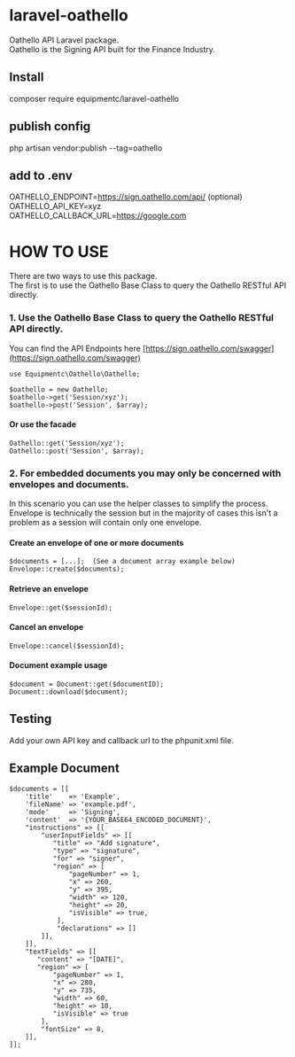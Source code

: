
# laravel-oathello
Oathello API Laravel package.  
Oathello is the Signing API built for the Finance Industry.

## Install
composer require equipmentc/laravel-oathello

## publish config
php artisan vendor:publish --tag=oathello

## add to .env
OATHELLO_ENDPOINT=https://sign.oathello.com/api/  (optional)  
OATHELLO_API_KEY=xyz  
OATHELLO_CALLBACK_URL=https://google.com

# HOW TO USE
There are two ways to use this package.  
The first is to use the Oathello Base Class to query the Oathello RESTful API directly.

### 1. Use the Oathello Base Class to query the Oathello RESTful API directly.

You can find the API Endpoints here [https://sign.oathello.com/swagger](https://sign.oathello.com/swagger)

```
use Equipmentc\Oathello\Oathello;

$oathello = new Oathello;
$oathello->get('Session/xyz');
$oathello->post('Session', $array);
```

#### Or use the facade
```
Oathello::get('Session/xyz');
Oathello::post('Session', $array);
```

### 2. For embedded documents you may only be concerned with envelopes and documents.

In this scenario you can use the helper classes to simplify the process.
Envelope is technically the session but in the majority of cases this isn't a problem as a session will contain only one envelope.

#### Create an envelope of one or more documents
```
$documents = [...];  (See a document array example below)
Envelope::create($documents);
```

#### Retrieve an envelope
```
Envelope::get($sessionId);
```

#### Cancel an envelope
```
Envelope::cancel($sessionId);
```

#### Document example usage
```
$document = Document::get($documentID);
Document::download($document);
```

## Testing
Add your own API key and callback url to the phpunit.xml file.

## Example Document
```
$documents = [[
    'title'    => 'Example',
    'fileName' => 'example.pdf',
    'mode'     => 'Signing',
    'content'  => '{YOUR_BASE64_ENCODED_DOCUMENT}',
    "instructions" => [[
        "userInputFields" => [[
           "title" => "Add signature",
           "type" => "signature",
           "for" => "signer",
           "region" => [
               "pageNumber" => 1,
               "x" => 260,
               "y" => 395,
               "width" => 120,
               "height" => 20,
               "isVisible" => true,
            ],
            "declarations" => []
        ]],
    ]],
    "textFields" => [[
       "content" => "[DATE]",
       "region" => [
           "pageNumber" => 1,
           "x" => 280,
           "y" => 735,
           "width" => 60,
           "height" => 10,
           "isVisible" => true
        ],
        "fontSize" => 8,
    ]],
]];
```
